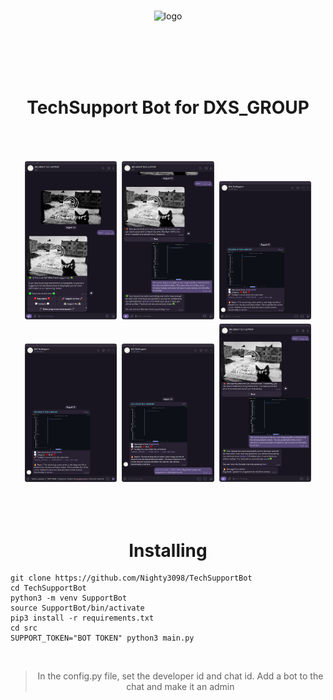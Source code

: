 <br><br><br>

<div  align="center">
  <img width="40%" alt="logo" src="https://github.com/DXS-SQUAD/.github/assets/154594695/25ee6fd9-7f6e-4f77-9340-8e0c25bc1bd6">
</div>

<br><br><br><br>

<h1 align="center">TechSupport Bot for DXS_GROUP</h1>

<br><br>

<div align="center">
    <img src="1.png" width="30%" />
    <img src="2.png" width="30%" />
    <img src="3.png" width="30%" />
    <img src="4.png" width="30%" />
    <img src="5.png" width="30%" />
    <img src="6.png" width="30%" />
</div>

<br><br>

<h1 align="center">Installing</h1>

```
git clone https://github.com/Nighty3098/TechSupportBot
cd TechSupportBot
python3 -m venv SupportBot
source SupportBot/bin/activate
pip3 install -r requirements.txt
cd src
SUPPORT_TOKEN="BOT TOKEN" python3 main.py
```

<br>

<div align="center">

> In the config.py file, set the developer id and chat id. Add a bot to the chat and make it an admin

</div>
